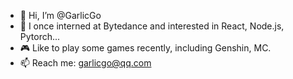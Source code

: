 - 👋 Hi, I’m @GarlicGo
- 👀 I once interned at Bytedance and interested in React, Node.js, Pytorch...
- 🎮 Like to play some games recently, including Genshin, MC.
- 📫 Reach me: garlicgo@qq.com
